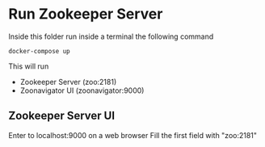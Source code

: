 # Run Zookeeper Server

Inside this folder run inside a terminal the following command

```
docker-compose up
```

This will run

- Zookeeper Server (zoo:2181)
- Zoonavigator UI (zoonavigator:9000)

## Zookeeper Server UI

Enter to localhost:9000 on a web browser
Fill the first field with "zoo:2181"

